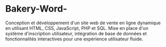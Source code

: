 # Bakery-Word-
Conception et développement d'un site web de vente en ligne dynamique en utilisant HTML, CSS, JavaScript, PHP et SQL. Mise en place d'un système d'inscription utilisateur, intégration de base de données et fonctionnalités interactives pour une expérience utilisateur fluide. 
